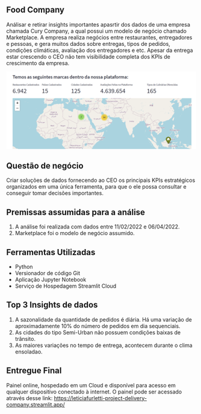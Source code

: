 ## Food Company

Análisar e retirar insights importantes apasrtir dos dados de uma empresa chamada Cury Company, a qual possui um modelo de negócio chamado Marketplace. A empresa realiza negócios entre restaurantes, entregadores e pessoas, e gera muitos dados sobre entregas, tipos de pedidos, condições climáticas, avaliação dos entregadores e etc. Apesar da entrega estar crescendo o CEO não tem visibilidade completa dos KPIs de crescimento da empresa.

![image](image1.png) 

## Questão de negócio
Criar soluções de dados fornecendo ao CEO os principais KPIs estratégicos organizados em uma única ferramenta, para que o ele possa consultar e conseguir tomar decisões importantes.

## Premissas assumidas para a análise
1. A análise foi realizada com dados entre 11/02/2022 e 06/04/2022.
2. Marketplace foi o modelo de negócio assumido.

## Ferramentas Utilizadas
- Python
- Versionador de código Git
- Aplicação Jupyter Notebook
- Serviço de Hospedagem Streamlit Cloud

## Top 3 Insights de dados
1. A sazonalidade da quantidade de pedidos é diária. Há uma variação de aproximadamente 10% do número de pedidos em dia sequenciais.
2. As cidades do tipo Semi-Urban não possuem condições baixas de trânsito.
3. As maiores variações no tempo de entrega, acontecem durante o clima ensoladao.

## Entregue Final
Painel online, hospedado em um Cloud e disponível para acesso em qualquer dispositivo conectado à internet.
O painel pode ser acessado através desse link: https://leticiafurletti-project-delivery-company.streamlit.app/

